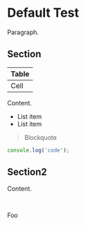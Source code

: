 # Default Test
Paragraph.
## Section
| Table |
| ----- |
| Cell  |

Content.
- List item
- List item

> Blockquote

```js
console.log('code');
```
## Section2

Content.

[link1]: https://example.com

[link2]: https://example.com

[^footnote]: This is a footnote.

[^footnote2]: This is a footnote.

<pre>
<!-- markdownlint-disable-next-line -->
</pre>
Foo

